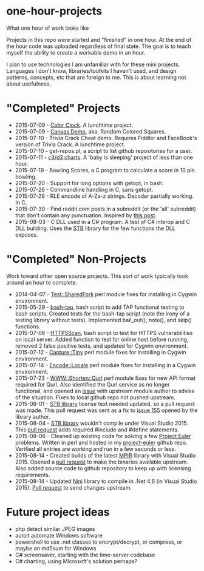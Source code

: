 # one-hour-projects
What one hour of work looks like

Projects in this repo were started and "finished" in one hour.  At the end of the hour code was uploaded regardless of final state.  The goal is to teach myself the ability to create a workable demo in an hour.

I plan to use technologies I am unfamiliar with for these mini projects.  Languages I don't know, libraries/toolkits I haven't used, and design patterns, concepts, etc that are foreign to me.  This is about learning not about usefulness.

# "Completed" Projects
* 2015-07-09 - <a href="https://rwhitworth.github.io/one-hour-projects/ColorClock.html">Color Clock</a>.  A lunchtime project.
* 2015-07-09 - <a href="https://rwhitworth.github.io/one-hour-projects/CanvasDemo.html">Canvas Demo</a>, aka, Random Colored Squares.
* 2015-07-10 - Trivia Crack Cheat demo.  Requires Fiddler and FaceBook's version of Trivia Crack.  A lunchtime project.
* 2015-07-10 - get-repos.pl, a script to list github repositories for a user.
* 2015-07-11 - <a href="https://rwhitworth.github.io/one-hour-projects/charts.html">c3/d3 charts</a>.  A 'baby is sleeping' project of less than one hour.
* 2015-07-19 - Bowling Scores, a C program to calculate a score in 10 pin bowling.
* 2015-07-20 - Support for long options with getopt, in bash.
* 2015-07-26 - Commandline handling in C, sans getopt.
* 2015-07-29 - RLE encode of A-Za-z strings.  Decoder partially working. In C.
* 2015-07-30 - Find reddit.com posts in a subreddit (or the 'all' subreddit) that don't contain any punctuation.  Inspired by <a href="https://www.reddit.com/r/programming/comments/3en2px/til_you_can_use_function_overloading_in_c/ctgz3zc?context=3">this post</a>.
* 2015-08-03 - C DLL used in a C# program.  A test of C# interop and C DLL building.  Uses the <a href="https://github.com/nothings/stb">STB</a> library for the few functions the DLL exposes.

# "Completed" Non-Projects
Work toward other open source projects.  This sort of work typically took around an hour to complete.
* 2014-04-07 - <a href="https://github.com/tokuhirom/Test-SharedFork/pull/12">Test::SharedFork</a> perl module fixes for installing in Cygwin environment.
* 2015-05-29 - <a href="https://github.com/illusori/bash-tap/pull/4">bash-tap</a>, bash script to add TAP functional testing to bash scripts.  Created tests for the bash-tap script (note the irony of a testing library without tests).  Implemented bail_out(), note(), and skip() functions.
* 2015-07-06 - <a href="https://github.com/alexoslabs/HTTPSScan/pull/1">HTTPSScan</a>, bash script to test for HTTPS vulnerabilities on local server.  Added function to test for online host before running, removed 2 false positive tests, and updated for Cygwin environment.
* 2015-07-12 - <a href="https://github.com/dagolden/Capture-Tiny/pull/35">Capture::Tiny</a> perl module fixes for installing in Cygwin environment.
* 2015-07-14 - <a href="https://github.com/gisle/encode-locale/pull/17">Encode::Locale</a> perl module fixes for installing in a Cygwin environment.
* 2015-07-23 - <a href="https://github.com/rwhitworth/www-shorten-qurl/commit/433942e1be6907456a126e0aa491186fb10cc112">WWW::Shorten::Qurl</a> perl module fixes for new API format required for Qurl.  Also identified the Qurl service as no longer functional, and opened an <a href="https://github.com/davorg/www-shorten-qurl/issues/1">issue</a> with upstream module author to advise of the situation.  Fixes to local github repo not pushed upstream.
* 2015-08-01 - <a href="https://github.com/nothings/stb/pull/156">STB library</a> license text needed updated, so a pull request was made.  This pull request was sent as a fix to <a href="https://github.com/nothings/stb/issues/155">issue 155</a> opened by the library author.
* 2015-08-04 - <a href="https://github.com/nothings/stb/pull/158">STB library</a> wouldn't compile under Visual Studio 2015.  This <a href="https://github.com/nothings/stb/pull/158">pull request</a> adds required #include and #define statements.
* 2015-08-06 - Cleaned up existing code for solving a few <a href="https://projecteuler.net">Project Euler</a> problems.  Written in perl and hosted in my <a href="https://github.com/rwhitworth/project-euler">project-euler</a> github repo.  Verified all entries are working and run in a few seconds or less.
* 2015-08-14 - Created builds of the latest <a href="https://github.com/wbhart/mpir">MPIR</a> library with Visual Studio 2015.  Opened a <a href="https://github.com/Legrandin/mpir-windows-builds/pull/1">pull request</a> to make the binaries available upstream.  Also added source code to github repository to keep up with licensing requirements.
* 2015-08-14 - Updated <a href="https://github.com/bmatzelle/nini">Nini</a> library to compile in .Net 4.6 (in Visual Studio 2015).  <a href="https://github.com/bmatzelle/nini/pull/7">Pull request</a> to send changes upstream.

# Future project ideas
* php detect similar JPEG images
* autoit automate Windows software
* powershell to use .net classes to encrypt/decrypt, or compress, or maybe an md5sum for Windows
* C# screensaver, starting with the time-server codebase
* C# charting, using Microsoft's solution perhaps?
